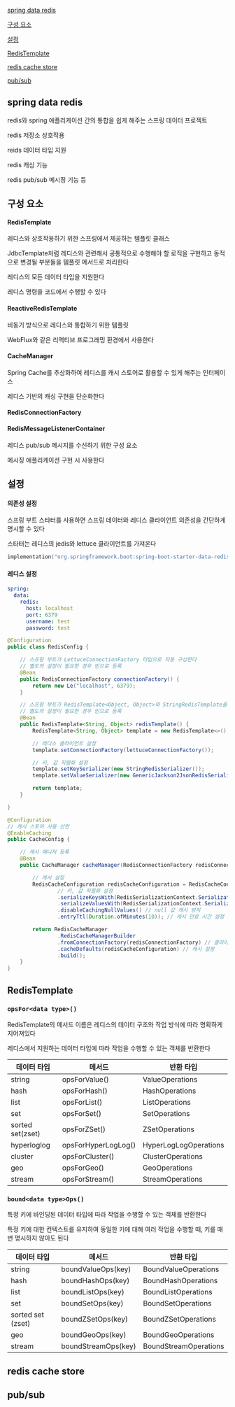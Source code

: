 [spring data redis](#spring-data-redis)

[구성 요소](#구성-요소)

[설정](#설정)

[RedisTemplate](#redistemplate-1)

[redis cache store](#redis-cache-store)

[pub/sub](#pubsub)

## spring data redis

redis와 spring 애플리케이션 간의 통합을 쉽게 해주는 스프링 데이터 프로젝트

redis 저장소 상호작용

reids 데이터 타입 지원

redis 캐싱 기능

redis pub/sub 메시징 기능 등


## 구성 요소

#### RedisTemplate

레디스와 상호작용하기 위한 스프링에서 제공하는 템플릿 클래스

JdbcTemplate처럼 레디스와 관련해서 공통적으로 수행해야 할 로직을 구현하고 동적으로 변경될 부분들을 템플릿 메서드로 처리한다

레디스의 모든 데이터 타입을 지원한다

레디스 명령을 코드에서 수행할 수 있다

#### ReactiveRedisTemplate

비동기 방식으로 레디스와 통합하기 위한 템플릿

WebFlux와 같은 리액티브 프로그래밍 환경에서 사용한다

#### CacheManager

Spring Cache를 추상화하여 레디스를 캐시 스토어로 활용할 수 있게 해주는 인터페이스

레디스 기반의 캐싱 구현을 단순화한다

#### RedisConnectionFactory

#### RedisMessageListenerContainer

레디스 pub/sub 메시지를 수신하기 위한 구성 요소

메시징 애플리케이션 구현 시 사용한다


## 설정

#### 의존성 설정

스프링 부트 스타터를 사용하면 스프링 데이터와 레디스 클라이언트 의존성을 간단하게 명시할 수 있다

스타터는 레디스의 jedis와 lettuce 클라이언트를 가져온다

```kotlin
implementation("org.springframework.boot:spring-boot-starter-data-redis")
```

#### 레디스 설정

```yaml
spring:
  data:
    redis:
      host: localhost
      port: 6379
      username: test
      password: test
```

```java
@Configuration
public class RedisConfig {

    // 스프링 부트가 LettuceConnectionFactory 타입으로 자동 구성한다
    // 별도의 설정이 필요한 경우 빈으로 등록
    @Bean
    public RedisConnectionFactory connectionFactory() {
        return new Le("localhost", 6379);
    }

    // 스프링 부트가 RedisTemplate<Object, Object>와 StringRedisTemplate을 자동 구성한다
    // 별도의 설정이 필요한 경우 빈으로 등록
    @Bean
    public RedisTemplate<String, Object> redisTemplate() {
        RedisTemplate<String, Object> template = new RedisTemplate<>();

        // 레디스 클라이언트 설정
        template.setConnectionFactory(lettuceConnectionFactory());

        // 키, 값 직렬화 설정
        template.setKeySerializer(new StringRedisSerializer());
        template.setValueSerializer(new GenericJackson2JsonRedisSerializer());

        return template;
    }

}
```

```java
@Configuration
// 캐시 스토어 사용 선언
@EnableCaching
public CacheConfig {

    // 캐시 매니저 등록
    @Bean
    public CacheManager cacheManager(RedisConnectionFactory redisConnectionFactory) {

        // 캐시 설정
        RedisCacheConfiguration redisCacheConfiguration = RedisCacheConfiguration.defaultCacheConfig()
                // 키, 값 직렬화 설정
                .serializeKeysWith(RedisSerializationContext.SerializationPair.fromSerializer(new StringRedisSerializer()))
                .serializeValuesWith(RedisSerializationContext.SerializationPair.fromSerializer(new GenericJackson2JsonRedisSerializer()))
                .disableCachingNullValues() // null 값 캐시 방지
                .entryTtl(Duration.ofMinutes(10)); // 캐시 만료 시간 설정

        return RedisCacheManager
                .RedisCacheManagerBuilder
                .fromConnectionFactory(redisConnectionFactory) // 클라이언트 설정
                .cacheDefaults(redisCacheConfiguration) // 캐시 설정
                .build();
    }
}
```


## RedisTemplate

### `opsFor<data type>()`

RedisTemplate의 메서드 이름은 레디스의 데이터 구조와 작업 방식에 따라 명확하게 지어져있다

레디스에서 지원하는 데이터 타입에 따라 작업을 수행할 수 있는 객체를 반환한다

| 데이터 타입           | 메서드                 | 반환 타입                 |
|------------------|---------------------|-----------------------|
| string           | opsForValue()       | ValueOperations       |
| hash             | opsForHash()        | HashOperations        |
| list             | opsForList()        | ListOperations        |
| set              | opsForSet()         | SetOperations         |
| sorted set(zset) | opsForZSet()        | ZSetOperations        |
| hyperloglog      | opsForHyperLogLog() | HyperLogLogOperations |
| cluster          | opsForCluster()     | ClusterOperations     |
| geo              | opsForGeo()         | GeoOperations         |
| stream           | opsForStream()      | StreamOperations      |

### `bound<data type>Ops()`

특정 키에 바인딩된 데이터 타입에 따라 작업을 수행할 수 있는 객체를 반환한다

특정 키에 대한 컨텍스트를 유지하여 동일한 키에 대해 여러 작업을 수행할 때, 키를 매번 명시하지 않아도 된다

| 데이터 타입            | 메서드                 | 반환 타입                 |
|-------------------|---------------------|-----------------------|
| string            | boundValueOps(key)  | BoundValueOperations  |
| hash              | boundHashOps(key)   | BoundHashOperations   |
| list              | boundListOps(key)   | BoundListOperations   |
| set               | boundSetOps(key)    | BoundSetOperations    |
| sorted set (zset) | boundZSetOps(key)   | BoundZSetOperations   |
| geo               | boundGeoOps(key)    | BoundGeoOperations    |
| stream            | boundStreamOps(key) | BoundStreamOperations |




## redis cache store




## pub/sub